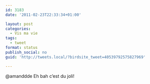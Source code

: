 ```yaml
---
id: 3183
date: '2011-02-23T22:33:34+01:00'

layout: post
categories:
  - Vis ma vie
tags:
  - tweet
format: status
publish_social: no
guid: 'http://tweets.local/?birdsite_tweet=40539792575827969'

---
```


@amanddde Eh bah c’est du joli!